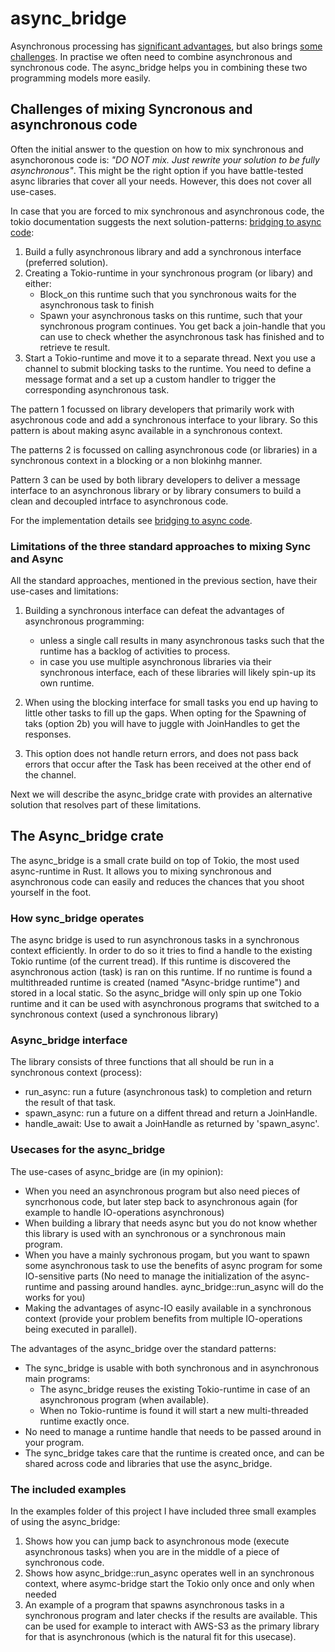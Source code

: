 # async_bridge
Asynchronous processing has [significant advantages](./when_to_program_asynchronous.md), but also brings [some challenges](./pitfalls_of_async.md). In practise we often need to combine asynchronous and synchronous code. The async_bridge helps you in combining these two programming models more easily.


## Challenges of mixing Syncronous and asynchronous code
Often the initial answer to the question on how to mix synchronous and asynchoronous code is: _"DO NOT mix. Just rewrite your solution to be fully asynchronous"_. This might be the right option if you have battle-tested async libraries that cover all your needs. However, this does not cover all use-cases. 

In case that you are forced to mix synchronous and asynchronous code, the tokio documentation suggests the next solution-patterns: [bridging to async code](https://tokio.rs/tokio/topics/bridging):

1. Build a fully asynchronous library and add a synchronous interface (preferred solution).
2. Creating a Tokio-runtime in your synchronous program (or libary) and either:
    * Block_on this runtime such that you synchronous waits for the asynchronous task to finish
    * Spawn your asynchronous tasks on this runtime, such that your synchronous program continues. You get back a join-handle that you can use to check whether the asynchronous task has finished and to retrieve te result.
3. Start a Tokio-runtime and move it to a separate thread. Next you use a channel to submit blocking tasks to the runtime. You need to define a message format and a set up a custom handler to trigger the corresponding asynchronous task.

The pattern 1 focussed on library developers that primarily work with asychronous code and add a synchronous interface to your library. So this pattern is about making async available in a synchronous context.
 
The patterns 2 is focussed on calling asynchronous code (or libraries) in a synchronous context in a blocking or a non blokinhg manner.

Pattern 3 can be used by both library developers to deliver a message interface to an asynchronous library or by library consumers to build a clean and decoupled intrface to asynchronous code.

For the implementation details see [bridging to async code](https://tokio.rs/tokio/topics/bridging).


### Limitations of the three standard approaches to mixing Sync and Async
All the standard approaches, mentioned in the previous section, have their use-cases and limitations:

1. Building a synchronous interface can defeat the advantages of asynchronous programming:
    * unless a single call results in many asynchronous tasks such that the runtime has a backlog of activities to process. 
    * in case you use multiple asynchronous libraries via their synchronous interface, each of these libraries will likely spin-up its own runtime.

2. When using the blocking interface for small tasks you end up having to little other tasks to fill up the gaps. When opting for the Spawning of taks (option 2b) you will have to juggle with JoinHandles to get the responses.

3. This option does not handle return errors, and does not pass back errors that occur after the Task has been received at the other end of the channel.

Next we will describe the async_bridge crate with provides an alternative solution that resolves part of these limitations.


## The Async_bridge crate
The async_bridge is a small crate build on top of Tokio, the most used async-runtime in Rust. It allows you to mixing synchronous and asynchronous code can easily and reduces the chances that you shoot yourself in the foot.

### How sync_bridge operates

The async bridge is used to run asynchronous tasks in a synchronous context efficiently. In order to do so it tries to find a handle to the existing Tokio runtime (of the current tread). If this runtime is discovered the asynchronous action (task) is ran on this runtime. If no runtime is found a multithreaded runtime is created (named "Async-bridge runtime") and stored in a local static. So the async_bridge will only spin up one Tokio runtime and it can be used with asynchronous programs that switched to a synchronous context (used a synchronous library)

### Async_bridge interface
The library consists of three functions that all should be run in a synchronous context (process):
* run_async: run a future (asynchronous task) to completion and return the result of that task.
* spawn_async: run a future on a diffent thread and return a JoinHandle.
* handle_await: Use to await a JoinHandle as returned by 'spawn_async'.

### Usecases for the async_bridge
The use-cases of async_bridge are (in my opinion):

* When you need an asynchronous program but also need pieces of syncrhonous code, but later step back to asynchronous again (for example to handle IO-operations asynchronous)
* When building a library that needs async but you do not know whether this library is used with an synchronous or a synchronous main program.
* When you have a mainly sychronous progam, but you want to spawn some asynchronous task to use the benefits of async program for some IO-sensitive parts (No need to manage the initialization of the async-runtime and passing around handles. aync_bridge::run_async will do the works for you)
* Making the advantages of async-IO easily available in a synchronous context (provide your problem benefits from multiple IO-operations being executed in parallel).


The advantages of the async_bridge over the standard patterns:

* The sync_bridge is usable with both synchronous and in asynchronous main programs:
    * The async_bridge reuses the existing Tokio-runtime in case of an asynchronous program (when available).
    * When no Tokio-runtime is found it will start a new multi-threaded runtime exactly once.
* No need to manage a runtime handle that needs to be passed around in your program.
* The sync_bridge takes care that the runtime is created once, and can be shared across code and libraries that use the async_bridge.


### The included examples
In the examples folder of this project I have included three small examples of using the async_bridge:
1. Shows how you can jump back to asynchronous mode (execute asynchronous tasks) when you are in the middle of a piece of synchronous code.
2. Shows how async_bridge::run_async operates well in an synchronous context, where asymc-bridge start the Tokio only once and only when needed
3. An example of a program that spawns asynchronous tasks in a synchronous program and later checks if the results are available. This can be used for example to interact with AWS-S3 as the primary library for that is asynchronous (which is the natural fit for this usecase).



